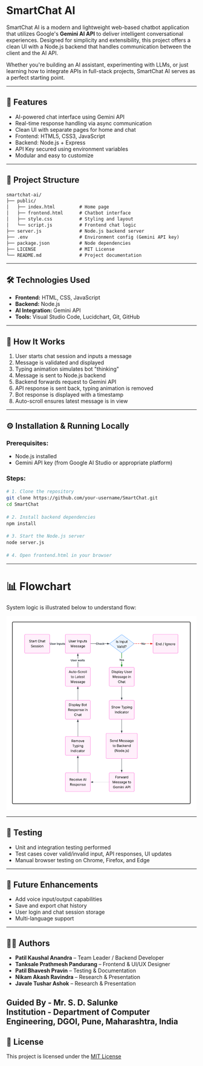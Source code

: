 # SmartChat AI

SmartChat AI is a modern and lightweight web-based chatbot application that utilizes Google's **Gemini AI API** to deliver intelligent conversational experiences. Designed for simplicity and extensibility, this project offers a clean UI with a Node.js backend that handles communication between the client and the AI API.

Whether you're building an AI assistant, experimenting with LLMs, or just learning how to integrate APIs in full-stack projects, SmartChat AI serves as a perfect starting point.

---

## 🚀 Features

- AI-powered chat interface using Gemini API  
- Real-time response handling via async communication  
- Clean UI with separate pages for home and chat  
- Frontend: HTML5, CSS3, JavaScript  
- Backend: Node.js + Express  
- API Key secured using environment variables  
- Modular and easy to customize  

---
## 📂 Project Structure

```plaintext
smartchat-ai/
├── public/
│   ├── index.html         # Home page
│   ├── frontend.html      # Chatbot interface
│   ├── style.css          # Styling and layout
│   └── script.js          # Frontend chat logic
├── server.js              # Node.js backend server
├── .env                   # Environment config (Gemini API key)
├── package.json           # Node dependencies
├── LICENSE                # MIT License
└── README.md              # Project documentation
```

---

## 🛠️ Technologies Used

- **Frontend:** HTML, CSS, JavaScript  
- **Backend:** Node.js  
- **AI Integration:** Gemini API  
- **Tools:** Visual Studio Code, Lucidchart, Git, GitHub  

---

## 🧠 How It Works

1. User starts chat session and inputs a message  
2. Message is validated and displayed  
3. Typing animation simulates bot "thinking"  
4. Message is sent to Node.js backend  
5. Backend forwards request to Gemini API  
6. API response is sent back, typing animation is removed  
7. Bot response is displayed with a timestamp  
8. Auto-scroll ensures latest message is in view

---

## ⚙️ Installation & Running Locally

### Prerequisites:
- Node.js installed
- Gemini API key (from Google AI Studio or appropriate platform)

### Steps:

```bash
# 1. Clone the repository
git clone https://github.com/your-username/SmartChat.git
cd SmartChat

# 2. Install backend dependencies
npm install

# 3. Start the Node.js server
node server.js

# 4. Open frontend.html in your browser
```
---
# 📊 Flowchart

System logic is illustrated below to understand flow:

![SmartChat Flowchart](./Assets/flowchart.png)

---
## 🧪 Testing

- Unit and integration testing performed  
- Test cases cover valid/invalid input, API responses, UI updates  
- Manual browser testing on Chrome, Firefox, and Edge  
---
## 📌 Future Enhancements

- Add voice input/output capabilities  
- Save and export chat history  
- User login and chat session storage  
- Multi-language support  
---
## 🙋‍♂️ Authors

- **Patil Kaushal Anandra** – Team Leader / Backend Developer  
- **Tanksale Prathmesh Pandurang** – Frontend & UI/UX Designer  
- **Patil Bhavesh Pravin** – Testing & Documentation  
- **Nikam Akash Ravindra** – Research & Presentation  
- **Javale Tushar Ashok** – Research & Presentation  

**Guided By** - Mr. S. D. Salunke  
**Institution** - Department of Computer Engineering, DGOI, Pune, Maharashtra, India
---
## 📜 License

This project is licensed under the [MIT License](LICENSE)
